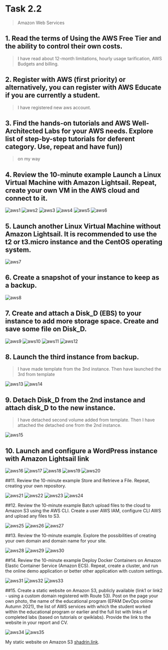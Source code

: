 # Task 2.2
> Amazon Web Services

## 1. Read the terms of Using the AWS Free Tier and the ability to control their own costs.
> I have read about 12-month limitations, hourly usage tarification, AWS Budgets and billing.

## 2. Register with AWS (first priority) or alternatively, you can register with AWS Educate if you are currently a student.
> I have registered new aws account.

## 3. Find the hands-on tutorials and AWS Well-Architected Labs for your AWS needs. Explore list of step-by-step tutorials for deferent category. Use, repeat and have fun))
> on my way

## 4. Review the 10-minute example Launch a Linux Virtual Machine with Amazon Lightsail. Repeat, create your own VM in the AWS cloud and connect to it.

>
![aws1](./images/2.2.4_01.png)
![aws2](./images/2.2.4_02.png)
![aws3](./images/2.2.4_03.png)
![aws4](./images/2.2.4_04.png)
![aws5](./images/2.2.4_05.png)
![aws6](./images/2.2.4_06.png)

## 5. Launch another Linux Virtual Machine without Amazon Lightsail. It is recommended to use the t2 or t3.micro instance and the CentOS operating system.
>
![aws7](./images/2.2.5_01.png)

## 6. Create a snapshot of your instance to keep as a backup.
>
![aws8](./images/2.2.6_01.png)

## 7. Create and attach a Disk_D (EBS) to your instance to add more storage space. Create and save some file on Disk_D.
>
![aws9](./images/2.2.7_01.png)
![aws10](./images/2.2.7_02.png)
![aws11](./images/2.2.7_03.png)
![aws12](./images/2.2.7_04.png)

## 8. Launch the third instance from backup.
> I have made template from the 3nd instance. Then have launched the 3rd from template

![aws13](./images/2.2.8_01.png)
![aws14](./images/2.2.8_02.png)

## 9. Detach Disk_D from the 2nd instance and attach disk_D to the new instance.
> I have detached second volume added from template. Then I have attached the detached one from the 2nd instance.

![aws15](./images/2.2.8_03.png)
## 10. Launch and configure a WordPress instance with Amazon Lightsail link

![aws16](./images/2.2.10_01.png)
![aws17](./images/2.2.10_02.png)
![aws18](./images/2.2.10_03.png)
![aws19](./images/2.2.10_04.png)
![aws20](./images/2.2.10_05.png)

##11. Review the 10-minute example Store and Retrieve a File. Repeat, creating your own repository.

![aws21](./images/2.2.11_01.png)
![aws22](./images/2.2.11_02.png)
![aws23](./images/2.2.11_03.png)
![aws24](./images/2.2.11_04.png)

##12. Review the 10-minute example Batch upload files to the cloud to Amazon S3 using the AWS CLI. Create a user AWS IAM, configure CLI AWS and upload any files to S3.

![aws25](./images/2.2.12_01.png)
![aws26](./images/2.2.12_02.png)
![aws27](./images/2.2.12_03.png)

##13. Review the 10-minute example. Explore the possibilities of creating your own domain and domain name for your site.

![aws28](./images/2.2.13_01.png)
![aws29](./images/2.2.13_02.png)
![aws30](./images/2.2.13_03.png)

##14. Review the 10-minute example Deploy Docker Containers on Amazon Elastic Container Service (Amazon ECS). Repeat, create a cluster, and run the online demo application or better other application with custom settings.

![aws31](./images/2.2.14_01.png)
![aws32](./images/2.2.14_02.png)
![aws33](./images/2.2.14_03.png)

##15. Create a static website on Amazon S3, publicly available (link1 or link2 - using a custom domain registered with Route 53). Post on the page your own photo, the name of the educational program (EPAM DevOps online Autumn 2021), the list of AWS services with which the student worked within the educational program or earlier and the full list with links of completed labs (based on tutorials or qwiklabs). Provide the link to the website in your report and СV.

![aws34](./images/2.2.15_01.png)
![aws35](./images/2.2.16_02.png)

My static website on Amazon S3 [shadrin.link](http://shadrin.link/).